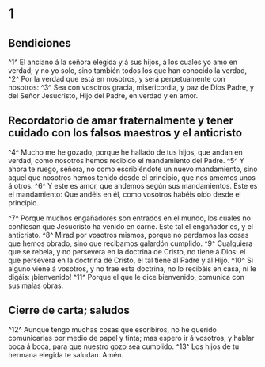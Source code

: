 # 1 
## Bendiciones
^1^ El anciano á la señora elegida y á sus hijos, á los cuales yo amo en verdad; y no yo solo, sino también todos los que han conocido la verdad, 
^2^ Por la verdad que está en nosotros, y será perpetuamente con nosotros: 
^3^ Sea con vosotros gracia, misericordia, y paz de Dios Padre, y del Señor Jesucristo, Hijo del Padre, en verdad y en amor.

## Recordatorio de amar fraternalmente y tener cuidado con los falsos maestros y el anticristo
^4^ Mucho me he gozado, porque he hallado de tus hijos, que andan en verdad, como nosotros hemos recibido el mandamiento del Padre. 
^5^ Y ahora te ruego, señora, no como escribiéndote un nuevo mandamiento, sino aquel que nosotros hemos tenido desde el principio, que nos amemos unos á otros. 
^6^ Y este es amor, que andemos según sus mandamientos. Este es el mandamiento: Que andéis en él, como vosotros habéis oído desde el principio.

^7^ Porque muchos engañadores son entrados en el mundo, los cuales no confiesan que Jesucristo ha venido en carne. Este tal el engañador es, y el anticristo. 
^8^ Mirad por vosotros mismos, porque no perdamos las cosas que hemos obrado, sino que recibamos galardón cumplido. 
^9^ Cualquiera que se rebela, y no persevera en la doctrina de Cristo, no tiene á Dios: el que persevera en la doctrina de Cristo, el tal tiene al Padre y al Hijo. 
^10^ Si alguno viene á vosotros, y no trae esta doctrina, no lo recibáis en casa, ni le digáis: ¡bienvenido! 
^11^ Porque el que le dice bienvenido, comunica con sus malas obras.

## Cierre de carta; saludos
^12^ Aunque tengo muchas cosas que escribiros, no he querido comunicarlas por medio de papel y tinta; mas espero ir á vosotros, y hablar boca á boca, para que nuestro gozo sea cumplido. 
^13^ Los hijos de tu hermana elegida te saludan. Amén. 
